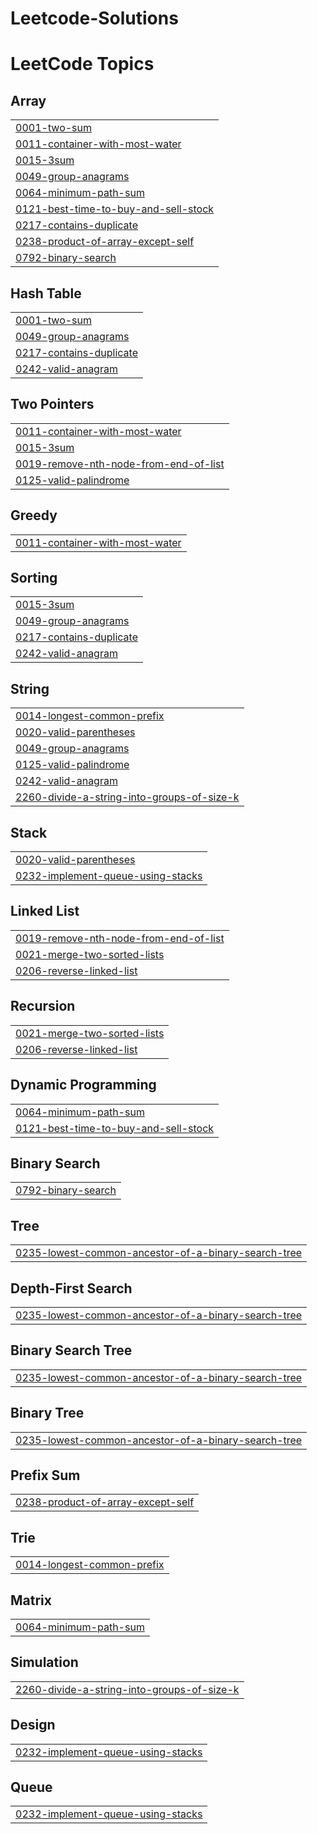 # Leetcode-Solutions
<!---LeetCode Topics Start-->
# LeetCode Topics
## Array
|  |
| ------- |
| [0001-two-sum](https://github.com/KamayaniR/Leetcode-Solutions/tree/master/0001-two-sum) |
| [0011-container-with-most-water](https://github.com/KamayaniR/Leetcode-Solutions/tree/master/0011-container-with-most-water) |
| [0015-3sum](https://github.com/KamayaniR/Leetcode-Solutions/tree/master/0015-3sum) |
| [0049-group-anagrams](https://github.com/KamayaniR/Leetcode-Solutions/tree/master/0049-group-anagrams) |
| [0064-minimum-path-sum](https://github.com/KamayaniR/Leetcode-Solutions/tree/master/0064-minimum-path-sum) |
| [0121-best-time-to-buy-and-sell-stock](https://github.com/KamayaniR/Leetcode-Solutions/tree/master/0121-best-time-to-buy-and-sell-stock) |
| [0217-contains-duplicate](https://github.com/KamayaniR/Leetcode-Solutions/tree/master/0217-contains-duplicate) |
| [0238-product-of-array-except-self](https://github.com/KamayaniR/Leetcode-Solutions/tree/master/0238-product-of-array-except-self) |
| [0792-binary-search](https://github.com/KamayaniR/Leetcode-Solutions/tree/master/0792-binary-search) |
## Hash Table
|  |
| ------- |
| [0001-two-sum](https://github.com/KamayaniR/Leetcode-Solutions/tree/master/0001-two-sum) |
| [0049-group-anagrams](https://github.com/KamayaniR/Leetcode-Solutions/tree/master/0049-group-anagrams) |
| [0217-contains-duplicate](https://github.com/KamayaniR/Leetcode-Solutions/tree/master/0217-contains-duplicate) |
| [0242-valid-anagram](https://github.com/KamayaniR/Leetcode-Solutions/tree/master/0242-valid-anagram) |
## Two Pointers
|  |
| ------- |
| [0011-container-with-most-water](https://github.com/KamayaniR/Leetcode-Solutions/tree/master/0011-container-with-most-water) |
| [0015-3sum](https://github.com/KamayaniR/Leetcode-Solutions/tree/master/0015-3sum) |
| [0019-remove-nth-node-from-end-of-list](https://github.com/KamayaniR/Leetcode-Solutions/tree/master/0019-remove-nth-node-from-end-of-list) |
| [0125-valid-palindrome](https://github.com/KamayaniR/Leetcode-Solutions/tree/master/0125-valid-palindrome) |
## Greedy
|  |
| ------- |
| [0011-container-with-most-water](https://github.com/KamayaniR/Leetcode-Solutions/tree/master/0011-container-with-most-water) |
## Sorting
|  |
| ------- |
| [0015-3sum](https://github.com/KamayaniR/Leetcode-Solutions/tree/master/0015-3sum) |
| [0049-group-anagrams](https://github.com/KamayaniR/Leetcode-Solutions/tree/master/0049-group-anagrams) |
| [0217-contains-duplicate](https://github.com/KamayaniR/Leetcode-Solutions/tree/master/0217-contains-duplicate) |
| [0242-valid-anagram](https://github.com/KamayaniR/Leetcode-Solutions/tree/master/0242-valid-anagram) |
## String
|  |
| ------- |
| [0014-longest-common-prefix](https://github.com/KamayaniR/Leetcode-Solutions/tree/master/0014-longest-common-prefix) |
| [0020-valid-parentheses](https://github.com/KamayaniR/Leetcode-Solutions/tree/master/0020-valid-parentheses) |
| [0049-group-anagrams](https://github.com/KamayaniR/Leetcode-Solutions/tree/master/0049-group-anagrams) |
| [0125-valid-palindrome](https://github.com/KamayaniR/Leetcode-Solutions/tree/master/0125-valid-palindrome) |
| [0242-valid-anagram](https://github.com/KamayaniR/Leetcode-Solutions/tree/master/0242-valid-anagram) |
| [2260-divide-a-string-into-groups-of-size-k](https://github.com/KamayaniR/Leetcode-Solutions/tree/master/2260-divide-a-string-into-groups-of-size-k) |
## Stack
|  |
| ------- |
| [0020-valid-parentheses](https://github.com/KamayaniR/Leetcode-Solutions/tree/master/0020-valid-parentheses) |
| [0232-implement-queue-using-stacks](https://github.com/KamayaniR/Leetcode-Solutions/tree/master/0232-implement-queue-using-stacks) |
## Linked List
|  |
| ------- |
| [0019-remove-nth-node-from-end-of-list](https://github.com/KamayaniR/Leetcode-Solutions/tree/master/0019-remove-nth-node-from-end-of-list) |
| [0021-merge-two-sorted-lists](https://github.com/KamayaniR/Leetcode-Solutions/tree/master/0021-merge-two-sorted-lists) |
| [0206-reverse-linked-list](https://github.com/KamayaniR/Leetcode-Solutions/tree/master/0206-reverse-linked-list) |
## Recursion
|  |
| ------- |
| [0021-merge-two-sorted-lists](https://github.com/KamayaniR/Leetcode-Solutions/tree/master/0021-merge-two-sorted-lists) |
| [0206-reverse-linked-list](https://github.com/KamayaniR/Leetcode-Solutions/tree/master/0206-reverse-linked-list) |
## Dynamic Programming
|  |
| ------- |
| [0064-minimum-path-sum](https://github.com/KamayaniR/Leetcode-Solutions/tree/master/0064-minimum-path-sum) |
| [0121-best-time-to-buy-and-sell-stock](https://github.com/KamayaniR/Leetcode-Solutions/tree/master/0121-best-time-to-buy-and-sell-stock) |
## Binary Search
|  |
| ------- |
| [0792-binary-search](https://github.com/KamayaniR/Leetcode-Solutions/tree/master/0792-binary-search) |
## Tree
|  |
| ------- |
| [0235-lowest-common-ancestor-of-a-binary-search-tree](https://github.com/KamayaniR/Leetcode-Solutions/tree/master/0235-lowest-common-ancestor-of-a-binary-search-tree) |
## Depth-First Search
|  |
| ------- |
| [0235-lowest-common-ancestor-of-a-binary-search-tree](https://github.com/KamayaniR/Leetcode-Solutions/tree/master/0235-lowest-common-ancestor-of-a-binary-search-tree) |
## Binary Search Tree
|  |
| ------- |
| [0235-lowest-common-ancestor-of-a-binary-search-tree](https://github.com/KamayaniR/Leetcode-Solutions/tree/master/0235-lowest-common-ancestor-of-a-binary-search-tree) |
## Binary Tree
|  |
| ------- |
| [0235-lowest-common-ancestor-of-a-binary-search-tree](https://github.com/KamayaniR/Leetcode-Solutions/tree/master/0235-lowest-common-ancestor-of-a-binary-search-tree) |
## Prefix Sum
|  |
| ------- |
| [0238-product-of-array-except-self](https://github.com/KamayaniR/Leetcode-Solutions/tree/master/0238-product-of-array-except-self) |
## Trie
|  |
| ------- |
| [0014-longest-common-prefix](https://github.com/KamayaniR/Leetcode-Solutions/tree/master/0014-longest-common-prefix) |
## Matrix
|  |
| ------- |
| [0064-minimum-path-sum](https://github.com/KamayaniR/Leetcode-Solutions/tree/master/0064-minimum-path-sum) |
## Simulation
|  |
| ------- |
| [2260-divide-a-string-into-groups-of-size-k](https://github.com/KamayaniR/Leetcode-Solutions/tree/master/2260-divide-a-string-into-groups-of-size-k) |
## Design
|  |
| ------- |
| [0232-implement-queue-using-stacks](https://github.com/KamayaniR/Leetcode-Solutions/tree/master/0232-implement-queue-using-stacks) |
## Queue
|  |
| ------- |
| [0232-implement-queue-using-stacks](https://github.com/KamayaniR/Leetcode-Solutions/tree/master/0232-implement-queue-using-stacks) |
<!---LeetCode Topics End-->
